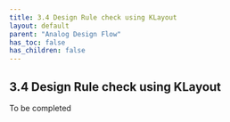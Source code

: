 ```yaml
---
title: 3.4 Design Rule check using KLayout
layout: default
parent: "Analog Design Flow"
has_toc: false
has_children: false
---
```


## 3.4 Design Rule check using KLayout
To be completed
